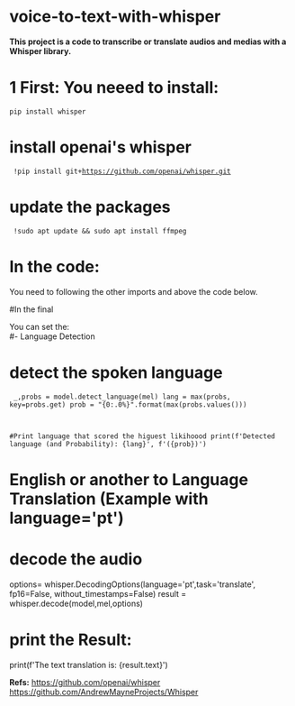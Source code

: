 ﻿# voice-to-text-with-whisper

**This project is a code to transcribe or translate audios and medias with a Whisper library.**

# 1 First: You neeed to install: 

<code>pip install whisper</code>

# install openai's whisper
<code> !pip install git+https://github.com/openai/whisper.git </code>

# update the packages
<code> !sudo apt update && sudo apt install ffmpeg </code>

# In the code:

You need to following the other imports and above the code below. 

#In the final 

You can set the:  
#- Language Detection
# detect the spoken language

<code> _,probs = model.detect_language(mel)
lang = max(probs, key=probs.get)
prob = "{0:.0%}".format(max(probs.values()))

#Print language that scored the higuest likihoood
print(f'Detected language (and Probability): {lang}', f'({prob})') </code>


# English or another to Language Translation (Example with language='pt') 

# decode the audio
options= whisper.DecodingOptions(language='pt',task='translate', fp16=False, without_timestamps=False)
result = whisper.decode(model,mel,options)

# print the Result:
print(f'The text translation is: {result.text}')

**Refs:** https://github.com/openai/whisper
https://github.com/AndrewMayneProjects/Whisper 






